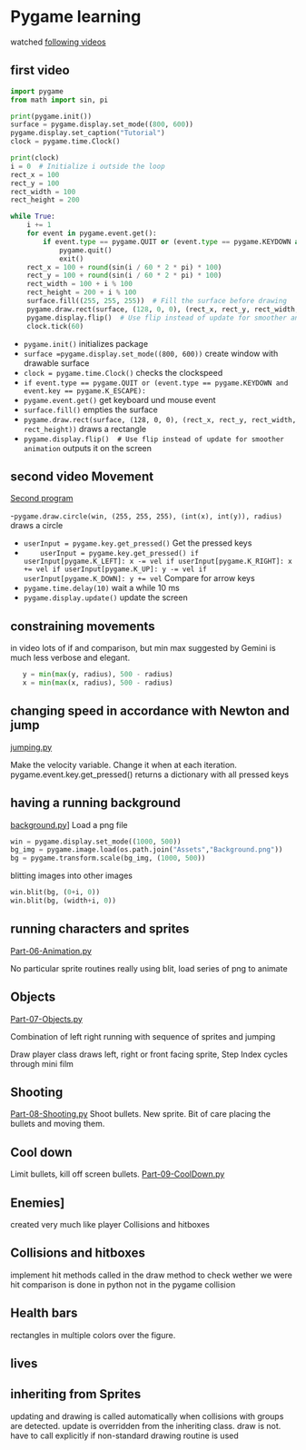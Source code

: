 # Pygame learning

watched [following videos](https://www.youtube.com/watch?v=cFq3dKa6q0o&t=337s)

## first video

```py
import pygame
from math import sin, pi

print(pygame.init())
surface = pygame.display.set_mode((800, 600))
pygame.display.set_caption("Tutorial")
clock = pygame.time.Clock()

print(clock)
i = 0  # Initialize i outside the loop
rect_x = 100
rect_y = 100
rect_width = 100
rect_height = 200

while True:
    i += 1
    for event in pygame.event.get():
        if event.type == pygame.QUIT or (event.type == pygame.KEYDOWN and event.key == pygame.K_ESCAPE):
            pygame.quit()
            exit()
    rect_x = 100 + round(sin(i / 60 * 2 * pi) * 100)
    rect_y = 100 + round(sin(i / 60 * 2 * pi) * 100)
    rect_width = 100 + i % 100
    rect_height = 200 + i % 100
    surface.fill((255, 255, 255))  # Fill the surface before drawing
    pygame.draw.rect(surface, (128, 0, 0), (rect_x, rect_y, rect_width, rect_height))
    pygame.display.flip()  # Use flip instead of update for smoother animation
    clock.tick(60)

```

- `pygame.init()`  initializes package
- `surface =pygame.display.set_mode((800, 600))`   create window with drawable surface
- `clock = pygame.time.Clock()` checks the clockspeed
- `if event.type == pygame.QUIT or (event.type == pygame.KEYDOWN and event.key == pygame.K_ESCAPE):`
- `pygame.event.get()` get keyboard und mouse event
- `surface.fill()`  empties the surface
- `pygame.draw.rect(surface, (128, 0, 0), (rect_x, rect_y, rect_width, rect_height))` draws a rectangle
- `pygame.display.flip()  # Use flip instead of update for smoother animation` outputs it on the screen

## second video Movement

[Second program](Movement.py)

-`pygame.draw.circle(win, (255, 255, 255), (int(x), int(y)), radius)` draws a circle
- `userInput = pygame.key.get_pressed()` Get the pressed keys
- `     userInput = pygame.key.get_pressed()
    if userInput[pygame.K_LEFT]:
        x -= vel
    if userInput[pygame.K_RIGHT]:
        x += vel
    if userInput[pygame.K_UP]:
        y -= vel
    if userInput[pygame.K_DOWN]:
        y += vel
   `  Compare for arrow keys
- `pygame.time.delay(10)`  wait a while 10 ms
- `pygame.display.update()` update the screen

## constraining movements

in video lots of if and comparison, but min max suggested by Gemini is much less verbose and elegant.

 ```py
    y = min(max(y, radius), 500 - radius)
    x = min(max(x, radius), 500 - radius)
````

## changing speed in accordance with Newton and jump

[jumping.py](jumping.py)

Make the velocity variable. Change it when at each iteration.
pygame.event.key.get_pressed() returns a dictionary with all pressed keys

## having a running background

[background.py](background.py)]
Load a png file

```py
win = pygame.display.set_mode((1000, 500))
bg_img = pygame.image.load(os.path.join("Assets","Background.png"))
bg = pygame.transform.scale(bg_img, (1000, 500))
```

blitting images into other images

```py
win.blit(bg, (0+i, 0))
win.blit(bg, (width+i, 0))
````

## running characters and sprites

[Part-06-Animation.py](Part-06-Animation.py)

No particular sprite routines really using blit, load series of png to animate

## Objects

[Part-07-Objects.py](Part-07-Objects.py)

Combination of left right running with sequence of sprites and jumping

Draw player class
draws left, right or front facing sprite, Step Index cycles through mini film

## Shooting

[Part-08-Shooting.py](Part-08-Shooting.py)
Shoot bullets. New sprite. Bit of care placing the bullets and moving them.

## Cool down

Limit bullets, kill off screen bullets.
[Part-09-CoolDown.py](Part-09-CoolDown.py)

## Enemies]

created very much like player  Collisions and hitboxes

##  Collisions and hitboxes

implement hit methods called in the draw method to check wether we were hit
comparison is done in python not in the pygame collision

## Health bars

rectangles in multiple colors over the figure.

## lives

## inheriting from Sprites

updating and drawing is called automatically when collisions with groups are detected. update is overridden from the inheriting class. draw is not. have to call explicitly if non-standard drawing routine is used
